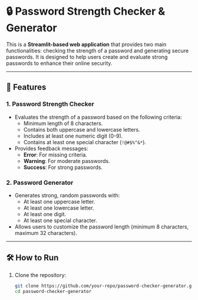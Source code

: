 # 🔒 Password Strength Checker & Generator

This is a **Streamlit-based web application** that provides two main functionalities: checking the strength of a password and generating secure passwords. It is designed to help users create and evaluate strong passwords to enhance their online security.

---

## 🚀 Features

### 1. Password Strength Checker
- Evaluates the strength of a password based on the following criteria:
  - Minimum length of 8 characters.
  - Contains both uppercase and lowercase letters.
  - Includes at least one numeric digit (0-9).
  - Contains at least one special character (`!@#$%^&*`).
- Provides feedback messages:
  - **Error**: For missing criteria.
  - **Warning**: For moderate passwords.
  - **Success**: For strong passwords.

### 2. Password Generator
- Generates strong, random passwords with:
  - At least one uppercase letter.
  - At least one lowercase letter.
  - At least one digit.
  - At least one special character.
- Allows users to customize the password length (minimum 8 characters, maximum 32 characters).

---

## 🛠️ How to Run

1. Clone the repository:
   ```bash
   git clone https://github.com/your-repo/password-checker-generator.git
   cd password-checker-generator
